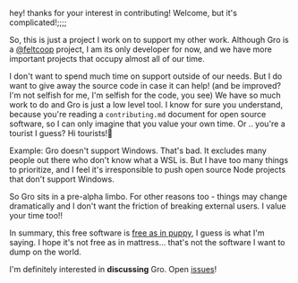 hey! thanks for your interest in contributing! Welcome, but it's complicated!;;;;

So, this is just a project I work on to support my other work.
Although Gro is a [@feltcoop](https://github.com/feltcoop) project,
I am its only developer for now,
and we have more important projects that occupy almost all of our time.

I don't want to spend much time on support outside of our needs.
But I do want to give away the source code in case it can help!
(and be improved? I'm not selfish for me, I'm selfish for the code, you see)
We have so much work to do and Gro is just a low level tool.
I know for sure you understand, because you're reading a `contributing.md` document
for open source software, so I can only imagine that you value your own time.
Or .. you're a tourist I guess? Hi tourists!🌄

Example: Gro doesn't support Windows. That's bad.
It excludes many people out there who don't know what a WSL is.
But I have too many things to prioritize,
and I feel it's irresponsible to push open source Node projects that don't support Windows.

So Gro sits in a pre-alpha limbo. For other reasons too -
things may change dramatically and I don't want the friction of breaking external users.
I value your time too!!

In summary, this free software is
[free as in puppy](https://twitter.com/GalaxyKate/status/1371159136684105728),
I guess is what I'm saying.
I hope it's not free as in mattress... that's not the software I want to dump on the world.

I'm definitely interested in **discussing** Gro.
Open [issues](https://github.com/feltcoop/gro/issues)!
